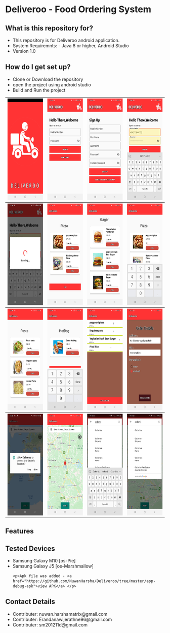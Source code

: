 <html>
<head>
    <h1>Deliveroo - Food Ordering System</h1>
</head>
<body>
<h2>What is this repository for?</h2>
<ul>
    <li>This repository is for Deliveroo android application.</li>
    <li>System Requiremnts: - Java 8 or higher, Android Studio</li>
    <li>Version 1.0</li>
</ul>
<h2>How do I get set up?</h2>
<ul>
    <li>Clone or Download the repository</li>
    <li>open the project using android studio</li>
    <li>Build and Run the project</li>
</ul>
<table style="width:100%">
    <tr>
        <th><img src="screenshots/Screenshot_1.jpg" alt="loading screenshot"  width="200" height="320"/></th>
        <th><img src="screenshots/Screenshot_2.jpg" alt="loading screenshot"  width="200" height="320"/></th>
        <th><img src="screenshots/Screenshot_3.jpg" alt="loading screenshot"  width="200" height="320"/></th>
        <th><img src="screenshots/Screenshot_4.jpg" alt="loading screenshot"  width="200" height="320"/></th>
    </tr>
    <tr>
        <th><img src="screenshots/Screenshot_5.jpg" alt="loading screenshot"  width="200" height="320"/></th>
        <th><img src="screenshots/Screenshot_6.jpg" alt="loading screenshot"  width="200" height="320"/></th>
        <th><img src="screenshots/Screenshot_7.jpg" alt="loading screenshot"  width="200" height="320"/></th>
        <th><img src="screenshots/Screenshot_8.jpg" alt="loading screenshot"  width="200" height="320"/></th>
    </tr>
    <tr>
        <th><img src="screenshots/Screenshot_9.jpg" alt="loading screenshot"  width="200" height="320"/></th>
        <th><img src="screenshots/Screenshot_10.jpg" alt="loading screenshot"  width="200" height="320"/></th>
        <th><img src="screenshots/Screenshot_11.jpg" alt="loading screenshot"  width="200" height="320"/></th>
        <th><img src="screenshots/Screenshot_12.jpg" alt="loading screenshot"  width="200" height="320"/></th>
    </tr>
    <tr>
        <th><img src="screenshots/Screenshot_13.jpg" alt="loading screenshot"  width="200" height="320"/></th>
        <th><img src="screenshots/Screenshot_14.jpg" alt="loading screenshot"  width="200" height="320"/></th>
        <th><img src="screenshots/Screenshot_15.jpg" alt="loading screenshot"  width="200" height="320"/></th>
        <th><img src="screenshots/Screenshot_16.jpg" alt="loading screenshot"  width="200" height="320"/></th>
    </tr>
    
</table>
<h2>Features</h2>

<h2>Tested Devices</h2>
<ul>
    <li>Samsung Galaxy M10 [os-Pie]</li>
    <li>Samsung Galaxy J5 [os-Marshmallow]</li>
   
    <p>Apk file was added - <a href="https://github.com/NuwanHarsha/Deliveroo/tree/master/app-debug-apk">view APK</a> </p>
</ul>
<h2>Contact Details</h2>
<ul>
    <li>Contributer: nuwan.harshamatrix@gmail.com</li>
    <li>Contributer: Erandanawijerathne96@gmail.com</li>
    <li>Contributer: sm201211d@gmail.com</li>
</ul>

</body>
</html>
